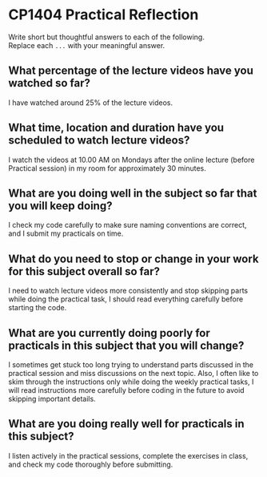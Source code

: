 # CP1404 Practical Reflection

Write short but thoughtful answers to each of the following.  
Replace each `...` with your meaningful answer.

## What percentage of the lecture videos have you watched so far?

I have watched around 25% of the lecture videos.

## What time, location and duration have you scheduled to watch lecture videos?

I watch the videos at 10.00 AM on Mondays after the online lecture (before Practical session) in my room for approximately 30 minutes.

## What are you doing well in the subject so far that you will keep doing?

I check my code carefully to make sure naming conventions are correct, and I submit my practicals on time.

## What do you need to stop or change in your work for this subject overall so far?

I need to watch lecture videos more consistently and stop skipping parts while doing the practical task, I should read everything carefully before starting the code.

## What are you currently doing poorly for practicals in this subject that you will change?

I sometimes get stuck too long trying to understand parts discussed in the practical session and miss discussions on the next topic. Also, I often like to skim through the instructions only while doing the weekly practical tasks, I will read instructions more carefully before coding in the future to avoid skipping important details.

## What are you doing really well for practicals in this subject?

I listen actively in the practical sessions, complete the exercises in class, and check my code thoroughly before submitting.
